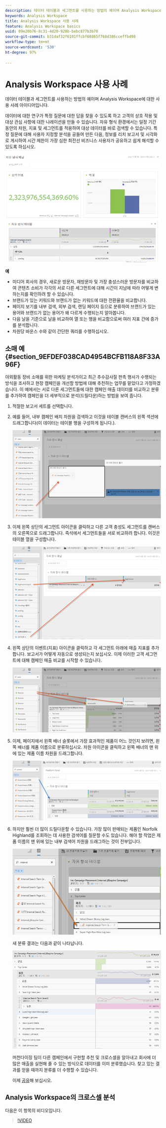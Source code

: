 ```yaml
---
description: 데이터 테이블과 세그먼트를 사용하는 방법의 예이며 Analysis Workspace에 대한 사용 사례 아이디어입니다.
keywords: Analysis Workspace
title: Analysis Workspace 사용 사례
feature: Analysis Workspace basics
uuid: 09e20b76-8c31-4d20-920b-bebc877b3b70
source-git-commit: b31daf32f6101ffcbf68865f768d386cceffbd98
workflow-type: tm+mt
source-wordcount: '530'
ht-degree: 97%

---
```



# Analysis Workspace 사용 사례

데이터 테이블과 세그먼트를 사용하는 방법의 예이며 Analysis Workspace에 대한 사용 사례 아이디어입니다.

데이터에 대한 연구가 특정 질문에 대한 답을 찾을 수 있도록 하고 고객의 상호 작용 및 대상 관심 사항에 대한 나레이션을 만들 수 있습니다. 자유 형식 환경에서는 일정 기간 동안의 차원, 지표 및 세그먼트를 적용하여 대상 데이터를 바로 검색할 수 있습니다. 특정 질문에 대해 사용자 지정할 분석을 공들여 만든 다음, 정보를 리치 보고서 및 시각화로 게시하여 시간 제한이 가장 심한 최전선 비즈니스 사용자가 공유하고 쉽게 해석할 수 있도록 하십시오.

![](assets/two-months-summary-project.png)

**예**

* 미디어 회사의 경우, 새로운 방문자, 재방문자 및 가장 충성스러운 방문자를 비교하여 콘텐츠 소비가 각각의 서로 다른 세그먼트에 대해 시간이 지남에 따라 어떻게 변하는지를 확인하려 할 수 있습니다.
* 브랜드가 있는 키워드와 브랜드가 없는 키워드에 대한 전환율을 비교합니다.
* 페이지 보기를 내부 검색, 외부 검색, 랜딩 페이지 등으로 분류하여 브랜드가 있는 용어와 브랜드가 없는 용어가 왜 다르게 수행되는지 알아봅니다.
* 다음 날을 기준으로 날을 비교하여 열 또는 행을 비교함으로써 여러 지표 간에 증가를 분석합니다.
* 차원당 바운스 수와 같이 간단한 쿼리를 수행하십시오.

## 소매 예 {#section_9EFDEF038CAD4954BCFB118A8F33A96F}

야외활동 장비 소매를 위한 마케팅 분석가이고 최근 추수감사절 판촉 행사가 수행되는 방식을 조사하고 현장 캠페인을 개선할 방법에 대해 추천하는 업무를 맡았다고 가정하겠습니다. 이 예에서는 서로 다른 세그먼트들에 대한 캠페인 매출 데이터를 비교하고 분류를 추가하여 캠페인을 더 세부적으로 분석(드릴다운)하는 방법을 보여 줍니다.

1. 적절한 보고서 세트를 선택합니다.
1. 예를 들어, 내부 캠페인 배치 차원을 검색하고 이것을 테이블 캔버스의 왼쪽 섹션에 드래그합니다(이 데이터는 테이블 행을 구성하게 됩니다.).

   ![](assets/drag_dimension.png)

1. 이제 왼쪽 상단의 세그먼트 아이콘을 클릭하고 다른 고객 충성도 세그먼트를 캔버스의 오른쪽으로 드래그합니다. 즉석에서 세그먼트들을 서로 비교하려 합니다. 이것은 테이블 열을 구성합니다.

   ![](assets/drag_segments.png)

1. 왼쪽 상단의 이벤트(지표) 아이콘을 클릭하고 각 세그먼트 아래에 매출 지표를 추가합니다. 보고서가 어떻게 자동으로 생성되는지 보십시오. 이제 이러한 고객 세그먼트에 대해 캠페인 매출 비교를 시작할 수 있습니다.

   ![](assets/drag_metrics.png)

1. 이제, 페이지에서 왼쪽 배너 슬롯에서 가장 효과적인 제품이 어느 것인지 보려면, 왼쪽 배너를 제품 이름으로 분류하십시오. 차원 아이콘을 클릭하고 왼쪽 배너의 맨 위에 있는 제품 이름 차원을 드래그합니다.

   ![](assets/breakdown_prodname.png)

1. 하지만 훨씬 더 많이 드릴다운할 수 있습니다. 가장 많이 판매되는 제품인 Norfolk Highland를 조회하는 데 사용한 검색어를 질문할 수도 있습니다. 해야 할 작업은 제품 이름의 맨 위에 있는 내부 검색어 차원을 드래그하는 것이 전부입니다.

   ![](assets/breakdown_intsearchterm.png)

   새 분류 결과는 다음과 같이 나타납니다.

   ![](assets/breakdown_result.png)

   머천다이징 팀이 다른 캠페인에서 구현할 추천 및 크로스셀을 알아내고 회사에 더 많은 매출을 실현해 줄 수 있는 방식으로 데이터를 이미 분류했습니다. 찾고 있는 결과를 얻을 때까지 분류를 더 수행할 수 있습니다.

   이제 [공유](/help/analyze/analysis-workspace/curate-share/curate.md)해 보십시오.

## Analysis Workspace의 크로스셀 분석

다음은 이 항목의 비디오입니다.

>[!VIDEO](https://video.tv.adobe.com/v/25864/?quality=12)
